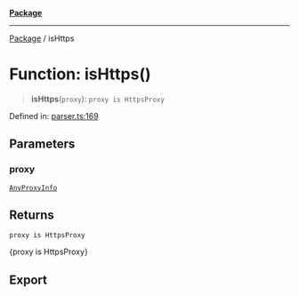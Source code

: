 [**Package**](../README.md)

***

[Package](../globals.md) / isHttps

# Function: isHttps()

> **isHttps**(`proxy`): `proxy is HttpsProxy`

Defined in: [parser.ts:169](https://github.com/AlexXanderGrib/proxy-master/blob/d9889b922817ac03c7a235b832a590a4ef34fb55/src/parser.ts#L169)

## Parameters

### proxy

[`AnyProxyInfo`](../type-aliases/AnyProxyInfo.md)

## Returns

`proxy is HttpsProxy`

{proxy is HttpsProxy}

## Export
